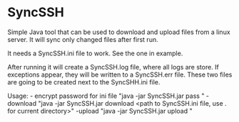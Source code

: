 # SyncSSH
Simple Java tool that can be used to download and upload files from a linux server. It will sync only changed files after first run.

It needs a SyncSSH.ini file to work. See the one in example.

After running it will create a SyncSSH.log file, where all logs are store. If exceptions appear, they will be written to a SyncSSH.err file. These two files are going to be created next to the SyncSHH.ini file.

Usage:
	- encrypt password for ini file
		"java -jar SyncSSH.jar pass <your password>"
	- download
		"java -jar SyncSSH.jar download <path to SyncSSH.ini file, use . for current directory>"
	-upload
		"java -jar SyncSSH.jar upload <path to SyncSSH.ini file>"